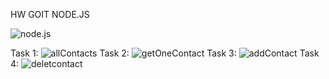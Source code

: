 HW GOIT NODE.JS 

![node.js](https://upload.wikimedia.org/wikipedia/commons/thumb/d/d9/Node.js_logo.svg/1200px-Node.js_logo.svg.png)

Task 1: ![allContacts](https://monosnap.com/file/FJ4J4UxuNiM0dvNWA4Pr68tPB3L3F5)
Task 2: ![getOneContact](https://monosnap.com/file/yWX8Wqvn3TsGGGwHsFeRpEqGzcU6Af)
Task 3: ![addContact](https://monosnap.com/file/XZ6m1Fks1RgTNq39Jgaj71LsPClpGB)
Task 4: ![deletcontact](https://monosnap.com/file/HiEN2TG8p3KLVe2AmnMvIbJC15ABVQ)


